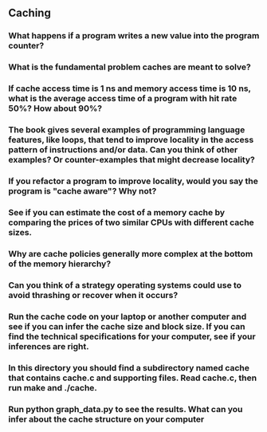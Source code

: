 ## Caching

### What happens if a program writes a new value into the program counter?

### What is the fundamental problem caches are meant to solve?

### If cache access time is 1 ns and memory access time is 10 ns, what is the average access time of a program with hit rate 50%? How about 90%?

### The book gives several examples of programming language features, like loops, that tend to improve locality in the access pattern of instructions and/or data. Can you think of other examples? Or counter-examples that might decrease locality?

### If you refactor a program to improve locality, would you say the program is "cache aware"? Why not?

### See if you can estimate the cost of a memory cache by comparing the prices of two similar CPUs with different cache sizes.

### Why are cache policies generally more complex at the bottom of the memory hierarchy?

### Can you think of a strategy operating systems could use to avoid thrashing or recover when it occurs?

### Run the cache code on your laptop or another computer and see if you can infer the cache size and block size. If you can find the technical specifications for your computer, see if your inferences are right.

### In this directory you should find a subdirectory named cache that contains cache.c and supporting files. Read cache.c, then run make and ./cache.

### Run python graph_data.py to see the results. What can you infer about the cache structure on your computer
